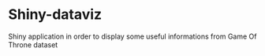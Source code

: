 # Shiny-dataviz
Shiny application in order to display some useful informations from Game Of Throne dataset
